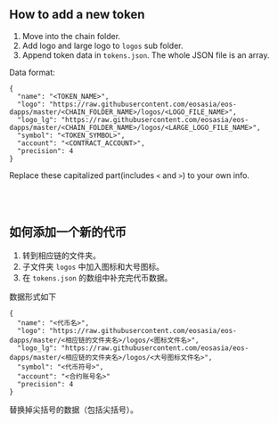 ## How to add a new token
1. Move into the chain folder.
2. Add logo and large logo to `logos` sub folder.
3. Append token data in `tokens.json`. The whole JSON file is an array.

  Data format:
  ```
  {
    "name": "<TOKEN_NAME>",
    "logo": "https://raw.githubusercontent.com/eosasia/eos-dapps/master/<CHAIN_FOLDER_NAME>/logos/<LOGO_FILE_NAME>",
    "logo_lg": "https://raw.githubusercontent.com/eosasia/eos-dapps/master/<CHAIN_FOLDER_NAME>/logos/<LARGE_LOGO_FILE_NAME>",
    "symbol": "<TOKEN_SYMBOL>",
    "account": "<CONTRACT_ACCOUNT>",
    "precision": 4
  }
  ```
  Replace these capitalized part(includes `<` and `>`) to your own info.

<br/>
<br/>

## 如何添加一个新的代币
1. 转到相应链的文件夹。
2. 子文件夹 `logos` 中加入图标和大号图标。
3. 在 `tokens.json` 的数组中补充完代币数据。

  数据形式如下
  ```
  {
    "name": "<代币名>",
    "logo": "https://raw.githubusercontent.com/eosasia/eos-dapps/master/<相应链的文件夹名>/logos/<图标文件名>",
    "logo_lg": "https://raw.githubusercontent.com/eosasia/eos-dapps/master/<相应链的文件夹名>/logos/<大号图标文件名>",
    "symbol": "<代币符号>",
    "account": "<合约账号名>"
    "precision": 4
  }
  ```
  替换掉尖括号的数据（包括尖括号）。

